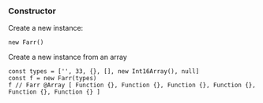 ### Constructor
Create a new instance:

    new Farr()

Create a new instance from an array

    const types = ['', 33, {}, [], new Int16Array(), null]
    const f = new Farr(types)
    f // Farr @Array [ Function {}, Function {}, Function {}, Function {}, Function {}, Function {} ]
